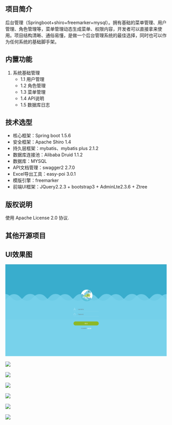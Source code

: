 ## 项目简介
后台管理（Springboot+shiro+freemarker+mysql）。拥有基础的菜单管理、用户管理、角色管理等，菜单管理动态生成菜单、权限内容，开发者可以直接拿来使用。项目结构清晰、通俗易懂，是做一个后台管理系统的最佳选择，同时也可以作为任何系统的基础脚手架。

## 内置功能
1. 系统基础管理
   - 1.1 用户管理 
   - 1.2 角色管理 
   - 1.3 菜单管理
   - 1.4 API说明
   - 1.5 数据库日志

## 技术选型
* 核心框架：Spring boot 1.5.6
* 安全框架：Apache Shiro 1.4
* 持久层框架：mybatis、mybatis plus 2.1.2
* 数据库连接池：Alibaba Druid 1.1.2
* 数据库：MYSQL
* API文档管理：swagger2 2.7.0
* Excel导出工具：easy-poi 3.0.1
* 模版引擎：freemarker
* 前端UI框架：JQuery2.2.3 + bootstrap3 + AdminLte2.3.6 + Ztree

## 版权说明
使用 Apache License 2.0 协议.

## 其他开源项目


## UI效果图

<img  src="https://github.com/NewBeeECC/common-admin/blob/master/art/login.png"/><br/>

<img src="https://github.com/babylikebird/common-admin/blob/master/art/2.png"/><br/>

<img src="https://github.com/babylikebird/common-admin/blob/master/art/3.png"/><br/>

<img src="https://github.com/babylikebird/common-admin/blob/master/art/4.png"/><br/>

<img src="https://github.com/babylikebird/common-admin/blob/master/art/5.png"/><br/>

<img src="https://github.com/babylikebird/common-admin/blob/master/art/6.png"/><br/>

<img src="https://github.com/babylikebird/common-admin/blob/master/art/7.png"/><br/>
